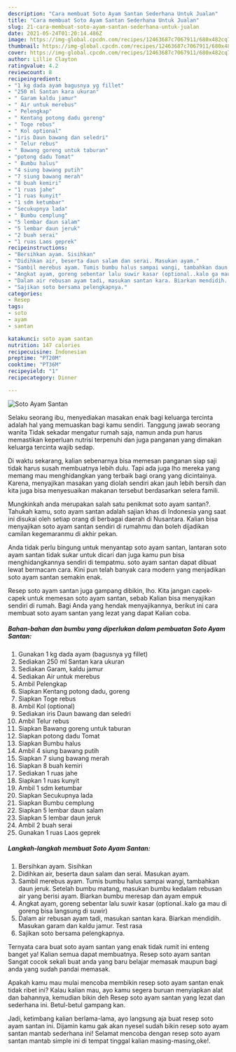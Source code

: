 ```yaml
---
description: "Cara membuat Soto Ayam Santan Sederhana Untuk Jualan"
title: "Cara membuat Soto Ayam Santan Sederhana Untuk Jualan"
slug: 21-cara-membuat-soto-ayam-santan-sederhana-untuk-jualan
date: 2021-05-24T01:20:14.486Z
image: https://img-global.cpcdn.com/recipes/12463687c7067911/680x482cq70/soto-ayam-santan-foto-resep-utama.jpg
thumbnail: https://img-global.cpcdn.com/recipes/12463687c7067911/680x482cq70/soto-ayam-santan-foto-resep-utama.jpg
cover: https://img-global.cpcdn.com/recipes/12463687c7067911/680x482cq70/soto-ayam-santan-foto-resep-utama.jpg
author: Lillie Clayton
ratingvalue: 4.2
reviewcount: 8
recipeingredient:
- "1 kg dada ayam bagusnya yg fillet"
- "250 ml Santan kara ukuran"
- " Garam kaldu jamur"
- " Air untuk merebus"
- " Pelengkap"
- " Kentang potong dadu goreng"
- " Toge rebus"
- " Kol optional"
- "iris Daun bawang dan seledri"
- " Telur rebus"
- " Bawang goreng untuk taburan"
- "potong dadu Tomat"
- " Bumbu halus"
- "4 siung bawang putih"
- "7 siung bawang merah"
- "8 buah kemiri"
- "1 ruas jahe"
- "1 ruas kunyit"
- "1 sdm ketumbar"
- "Secukupnya lada"
- " Bumbu cemplung"
- "5 lembar daun salam"
- "5 lembar daun jeruk"
- "2 buah serai"
- "1 ruas Laos geprek"
recipeinstructions:
- "Bersihkan ayam. Sisihkan"
- "Didihkan air, beserta daun salam dan serai. Masukan ayam."
- "Sambil merebus ayam. Tumis bumbu halus sampai wangi, tambahkan daun jeruk. Setelah bumbu matang, masukan bumbu kedalam rebusan air yang berisi ayam. Biarkan bumbu meresap dan ayam empuk"
- "Angkat ayam, goreng sebentar lalu suwir kasar (optional..kalo ga mau di goreng bisa langsung di suwir)"
- "Dalam air rebusan ayam tadi, masukan santan kara. Biarkan mendidih. Masukan garam dan kaldu jamur. Test rasa"
- "Sajikan soto bersama pelengkapnya."
categories:
- Resep
tags:
- soto
- ayam
- santan

katakunci: soto ayam santan 
nutrition: 147 calories
recipecuisine: Indonesian
preptime: "PT20M"
cooktime: "PT36M"
recipeyield: "1"
recipecategory: Dinner

---
```



![Soto Ayam Santan](https://img-global.cpcdn.com/recipes/12463687c7067911/680x482cq70/soto-ayam-santan-foto-resep-utama.jpg)

Selaku seorang ibu, menyediakan masakan enak bagi keluarga tercinta adalah hal yang memuaskan bagi kamu sendiri. Tanggung jawab seorang  wanita Tidak sekadar mengatur rumah saja, namun anda pun harus memastikan keperluan nutrisi terpenuhi dan juga panganan yang dimakan keluarga tercinta wajib sedap.

Di waktu  sekarang, kalian sebenarnya bisa memesan panganan siap saji tidak harus susah membuatnya lebih dulu. Tapi ada juga lho mereka yang memang mau menghidangkan yang terbaik bagi orang yang dicintainya. Karena, menyajikan masakan yang diolah sendiri akan jauh lebih bersih dan kita juga bisa menyesuaikan makanan tersebut berdasarkan selera famili. 



Mungkinkah anda merupakan salah satu penikmat soto ayam santan?. Tahukah kamu, soto ayam santan adalah sajian khas di Indonesia yang saat ini disukai oleh setiap orang di berbagai daerah di Nusantara. Kalian bisa menyajikan soto ayam santan sendiri di rumahmu dan boleh dijadikan camilan kegemaranmu di akhir pekan.

Anda tidak perlu bingung untuk menyantap soto ayam santan, lantaran soto ayam santan tidak sukar untuk dicari dan juga kamu pun bisa menghidangkannya sendiri di tempatmu. soto ayam santan dapat dibuat lewat bermacam cara. Kini pun telah banyak cara modern yang menjadikan soto ayam santan semakin enak.

Resep soto ayam santan juga gampang dibikin, lho. Kita jangan capek-capek untuk memesan soto ayam santan, sebab Kalian bisa menyajikan sendiri di rumah. Bagi Anda yang hendak menyajikannya, berikut ini cara membuat soto ayam santan yang lezat yang dapat Kalian coba.

<!--inarticleads1-->

##### Bahan-bahan dan bumbu yang diperlukan dalam pembuatan Soto Ayam Santan:

1. Gunakan 1 kg dada ayam (bagusnya yg fillet)
1. Sediakan 250 ml Santan kara ukuran
1. Sediakan  Garam, kaldu jamur
1. Sediakan  Air untuk merebus
1. Ambil  Pelengkap
1. Siapkan  Kentang potong dadu, goreng
1. Siapkan  Toge rebus
1. Ambil  Kol (optional)
1. Sediakan iris Daun bawang dan seledri
1. Ambil  Telur rebus
1. Siapkan  Bawang goreng untuk taburan
1. Siapkan potong dadu Tomat
1. Siapkan  Bumbu halus
1. Ambil 4 siung bawang putih
1. Siapkan 7 siung bawang merah
1. Siapkan 8 buah kemiri
1. Sediakan 1 ruas jahe
1. Siapkan 1 ruas kunyit
1. Ambil 1 sdm ketumbar
1. Siapkan Secukupnya lada
1. Siapkan  Bumbu cemplung
1. Siapkan 5 lembar daun salam
1. Siapkan 5 lembar daun jeruk
1. Ambil 2 buah serai
1. Gunakan 1 ruas Laos geprek




<!--inarticleads2-->

##### Langkah-langkah membuat Soto Ayam Santan:

1. Bersihkan ayam. Sisihkan
1. Didihkan air, beserta daun salam dan serai. Masukan ayam.
1. Sambil merebus ayam. Tumis bumbu halus sampai wangi, tambahkan daun jeruk. Setelah bumbu matang, masukan bumbu kedalam rebusan air yang berisi ayam. Biarkan bumbu meresap dan ayam empuk
1. Angkat ayam, goreng sebentar lalu suwir kasar (optional..kalo ga mau di goreng bisa langsung di suwir)
1. Dalam air rebusan ayam tadi, masukan santan kara. Biarkan mendidih. Masukan garam dan kaldu jamur. Test rasa
1. Sajikan soto bersama pelengkapnya.




Ternyata cara buat soto ayam santan yang enak tidak rumit ini enteng banget ya! Kalian semua dapat membuatnya. Resep soto ayam santan Sangat cocok sekali buat anda yang baru belajar memasak maupun bagi anda yang sudah pandai memasak.

Apakah kamu mau mulai mencoba membikin resep soto ayam santan enak tidak ribet ini? Kalau kalian mau, ayo kamu segera buruan menyiapkan alat dan bahannya, kemudian bikin deh Resep soto ayam santan yang lezat dan sederhana ini. Betul-betul gampang kan. 

Jadi, ketimbang kalian berlama-lama, ayo langsung aja buat resep soto ayam santan ini. Dijamin kamu gak akan nyesel sudah bikin resep soto ayam santan mantab sederhana ini! Selamat mencoba dengan resep soto ayam santan mantab simple ini di tempat tinggal kalian masing-masing,oke!.


